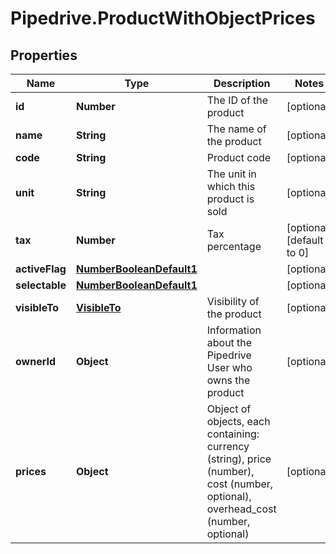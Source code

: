 # Pipedrive.ProductWithObjectPrices

## Properties

Name | Type | Description | Notes
------------ | ------------- | ------------- | -------------
**id** | **Number** | The ID of the product | [optional] 
**name** | **String** | The name of the product | [optional] 
**code** | **String** | Product code | [optional] 
**unit** | **String** | The unit in which this product is sold | [optional] 
**tax** | **Number** | Tax percentage | [optional] [default to 0]
**activeFlag** | [**NumberBooleanDefault1**](NumberBooleanDefault1.md) |  | [optional] 
**selectable** | [**NumberBooleanDefault1**](NumberBooleanDefault1.md) |  | [optional] 
**visibleTo** | [**VisibleTo**](VisibleTo.md) | Visibility of the product | [optional] 
**ownerId** | **Object** | Information about the Pipedrive User who owns the product | [optional] 
**prices** | **Object** | Object of objects, each containing: currency (string), price (number), cost (number, optional), overhead_cost (number, optional) | [optional] 



